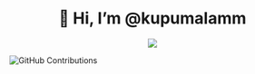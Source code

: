 <h1 align="center">
  👋 Hi, I’m @kupumalamm
</h1>
<p align="center">
  <a href="https://git.io/typing-svg"><img src="https://readme-typing-svg.herokuapp.com?font=prompt&size=25&duration=3000&lines=Bwrak++Bwrak++Bwrak++Bwrak"></a>
</p>

![GitHub Contributions](https://github-readme-streak-stats.herokuapp.com/?user=kupumalamm&theme=merko)
